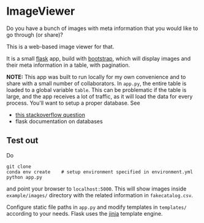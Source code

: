 # ImageViewer

Do you have a bunch of images with meta information that you would like to go through (or share)?

This is a web-based image viewer for that.

It is a small [flask](http://flask.pocoo.org/) app, build with [bootstrap](http://getbootstrap.com/),
which will display images and their meta information in a table, with pagination.

**NOTE:** This app was built to run locally for my own convenience and
to share with a small number of collaborators. In `app.py`, the entire table is
loaded to a global variable `table`. This can be problematic if the table is large,
and the app receives a lot of traffic, as it will load the data for every process.
You'll want to setup a proper database. See

- [this stackoverflow question](http://stackoverflow.com/questions/28141454/flask-using-a-global-variable-to-load-data-files-into-memory)
- flask documentation on databases


## Test out

Do
```shell
git clone 
conda env create    # setup environment specified in environment.yml
python app.py
```
and point your browser to `localhost:5000`.
This will show images inside `example/images/` directory with the related information in `fakecatalog.csv`.

Configure static file paths in `app.py` and modify templates in `templates/`
according to your needs. Flask uses the [jinja](http://jinja.pocoo.org/) template engine.
